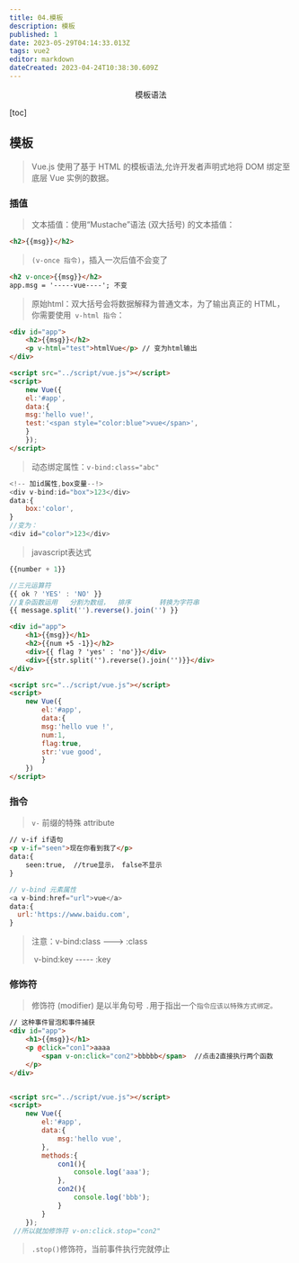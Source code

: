 ```yaml
---
title: 04.模板
description: 模板
published: 1
date: 2023-05-29T04:14:33.013Z
tags: vue2
editor: markdown
dateCreated: 2023-04-24T10:38:30.609Z
---
```


<center>模板语法</center>

[toc]



## 模板

> Vue.js 使用了基于 HTML 的模板语法,允许开发者声明式地将 DOM 绑定至底层 Vue 实例的数据。



### 插值

> 文本插值：使用“Mustache”语法 (双大括号) 的文本插值：

```html
<h2>{{msg}}</h2>
```

>  `(v-once 指令)`，插入一次后值不会变了

```html
<h2 v-once>{{msg}}</h2>
app.msg = '-----vue----'; 不变
```



> 原始html：双大括号会将数据解释为普通文本，为了输出真正的 HTML，你需要使用` v-html 指令`：

```html
<div id="app">
    <h2>{{msg}}</h2>
    <p v-html="test">htmlVue</p> // 变为html输出
</div>

<script src="../script/vue.js"></script>
<script>
    new Vue({
    el:'#app',
    data:{
    msg:'hello vue!',
    test:'<span style="color:blue">vue</span>',
    }
    });
</script>
```



> 动态绑定属性：`v-bind:class="abc"`  

```js
<!-- 加id属性,box变量--!>
<div v-bind:id="box">123</div>
data:{
	box:'color',
}
//变为：
<div id="color">123</div>
```



> javascript表达式

```js
{{number + 1}}

//三元运算符
{{ ok ? 'YES' : 'NO' }}
//复杂函数运用   分割为数组，  排序       转换为字符串
{{ message.split('').reverse().join('') }}
```

```html
<div id="app">
    <h1>{{msg}}</h1>
    <h2>{{num +5 -1}}</h2>
    <div>{{ flag ? 'yes' : 'no'}}</div>
    <div>{{str.split('').reverse().join('')}}</div>
</div>

<script src="../script/vue.js"></script>
<script>
	new Vue({
        el:'#app',
        data:{
        msg:'hello vue !',
        num:1,
        flag:true,
        str:'vue good',
        }
    })
</script>
```



### 指令

> `v-` 前缀的特殊 attribute

```html
// v-if if语句
<p v-if="seen">现在你看到我了</p>
data:{
	seen:true,  //true显示， false不显示
}
```

```js
// v-bind 元素属性
<a v-bind:href="url">vue</a>
data:{
  url:'https://www.baidu.com',
}
```

> 注意：v-bind:class   --->  :class   
>
> ​	  v-bind:key    ----- :key

### 修饰符

> 修饰符 (modifier) 是以半角句号 `.`用于指出一个`指令应该以特殊方式绑定。`

```html
// 这种事件冒泡和事件捕获
<div id="app">
    <h1>{{msg}}</h1>
    <p @click="con1">aaaa
        <span v-on:click="con2">bbbbb</span>  //点击2直接执行两个函数
    </p>
</div>


<script src="../script/vue.js"></script>
<script>
    new Vue({
        el:'#app',
        data:{
            msg:'hello vue',
        },
        methods:{
            con1(){
                console.log('aaa');
            },
            con2(){
                console.log('bbb');
            }
        }
    });
 //所以就加修饰符 v-on:click.stop="con2"
```

> `.stop()`修饰符，当前事件执行完就停止

